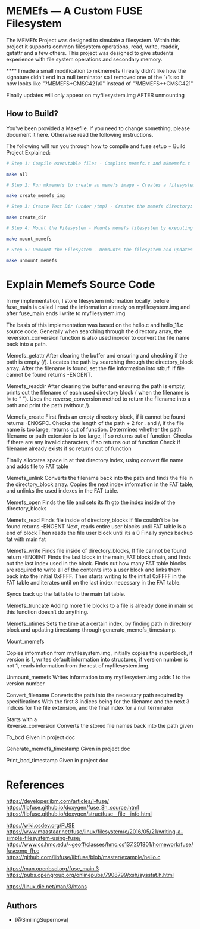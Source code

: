 
# MEMEfs — A Custom FUSE Filesystem

The MEMEfs Project was designed to simulate a filesystem. Within this project it supports common filesystem operations, read, write, readdir, getattr and a few others. This project was designed to give students experience with file system operations and secondary memory.

**** I made a small modification to mkmemefs (I really didn’t like how the signature didn’t end in a null terminator so I removed one of the ‘+’s so it now looks like "?MEMEFS+CMSC421\0" instead of "?MEMEFS++CMSC421"

Finally updates will only appear on myfilesystem.img AFTER unmounting

## How to Build?
You've been provided a Makefile. If you need to change something, please document it here. Otherwise read the following instructions.

The following will run you through how to compile and fuse setup + Build Project Explained:

```bash
# Step 1: Compile executable files - Complies memefs.c and mkmemefs.c

make all

# Step 2: Run mkmemefs to create an memefs image - Creates a filesystem.img by executing mkmemefs.c

make create_memefs_img

# Step 3: Create Test Dir (under /tmp) - Creates the memefs directory: /tmp/memefs 

make create_dir

# Step 4: Mount the Filesystem - Mounts memefs filesystem by executing memefs.c

make mount_memefs

# Step 5: Unmount the Filesystem - Unmounts the filesystem and updates myfilesystem.img

make unmount_memefs

```

# Explain Memefs Source Code
In my implementation, I store filesystem information locally, before fuse_main is called I read the information already on myfilesystem.img and after fuse_main ends I write to myfilesystem.img

The basis of this implementation was based on the hello.c and hello_11.c source code. 
Generally when searching through the directory array, the reversion_conversion function is also used inorder to convert the file name back into a path.

Memefs_getattr
After clearing the buffer and ensuring and checking if the path is empty (/). Locates the path by searching through the directory_block array. After the filename is found, set the file information into stbuf. If file cannot be found returns -ENOENT.

Memefs_readdir
After clearing the buffer and ensuring the path is empty, prints out the filename of each used directory block ( when the filename is != to “ “). Uses the reverse_conversion method to return the filename into a path and print the path (without /). 

Memefs_create
First finds an empty directory block, if it cannot be found returns -ENOSPC.
Checks the length of the path + 2 for . and /, if the file name is too large, returns out of function.
Determines whether the path filename or path extension is too large, if so returns out of function.
Checks if there are any invalid characters, if so returns out of function
Check if filename already exists if so returns out of function

Finally allocates space in at that directory index, using convert file name and adds file to FAT table

Memefs_unlink
Converts the filename back into the path and finds the file in the directory_block array.
Copies the next index information in the FAT table, and unlinks the used indexes in the FAT table. 

Memefs_open
Finds the file and sets its fh gto the index inside of the directory_blocks

Memefs_read
Finds file inside of directory_blocks
If file couldn’t be be found returns -ENOENT
Next, reads entire user blocks until FAT table is a end of block
Then reads the file user block until its a 0
Finally syncs backup fat with main fat

Memefs_write
Finds file inside of directory_blocks,
If file cannot be found return -ENOENT
Finds the last block in the main_FAT block chain, and finds out the last index used in the block.
Finds out how many FAT table blocks are required to write all of the contents into a user block and links them back into the initial 0xFFFF.
Then starts writing to the initial 0xFFFF in the FAT table and iterates until on the last index necessary in the FAT table.

Syncs back up the fat table to the main fat table.

Memefs_truncate
Adding more file blocks to a file is already done in main so this function doesn’t do anything.

Memefs_utimes
Sets the time at a certain index, by finding path in directory block and updating timestamp through generate_memefs_timestamp.

Mount_memefs

Copies information from myfilesystem.img, initially copies the superblock, if version is 1, writes default information into structures, if version number is not 1, reads information from the rest of myfilesystem.img.

Unmount_memefs
Writes information to my myfilesystem.img adds 1 to the version number

Convert_filename
Converts the path into the necessary path required by specifications
With the first 8 indices being for the filename and the next 3 indices for the file extension, and the final index for a null terminator
 
Starts with a \
Reverse_conversion 
Converts the stored file names back into the path given

To_bcd
Given in project doc

Generate_memefs_timestamp
Given in project doc

Print_bcd_timestamp
Given in project doc

# References
https://developer.ibm.com/articles/l-fuse/
https://libfuse.github.io/doxygen/fuse_8h_source.html
https://libfuse.github.io/doxygen/structfuse__file__info.html

https://wiki.osdev.org/FUSE
https://www.maastaar.net/fuse/linux/filesystem/c/2016/05/21/writing-a-simple-filesystem-using-fuse/
https://www.cs.hmc.edu/~geoff/classes/hmc.cs137.201801/homework/fuse/fusexmp_fh.c
https://github.com/libfuse/libfuse/blob/master/example/hello.c

https://man.openbsd.org/fuse_main.3
https://pubs.opengroup.org/onlinepubs/7908799/xsh/sysstat.h.html

https://linux.die.net/man/3/htons

## Authors

- [@SmilingSupernova]
